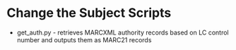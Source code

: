 Change the Subject Scripts
==========================
* get_auth.py - retrieves MARCXML authority records based on LC control number and outputs them as MARC21 records
